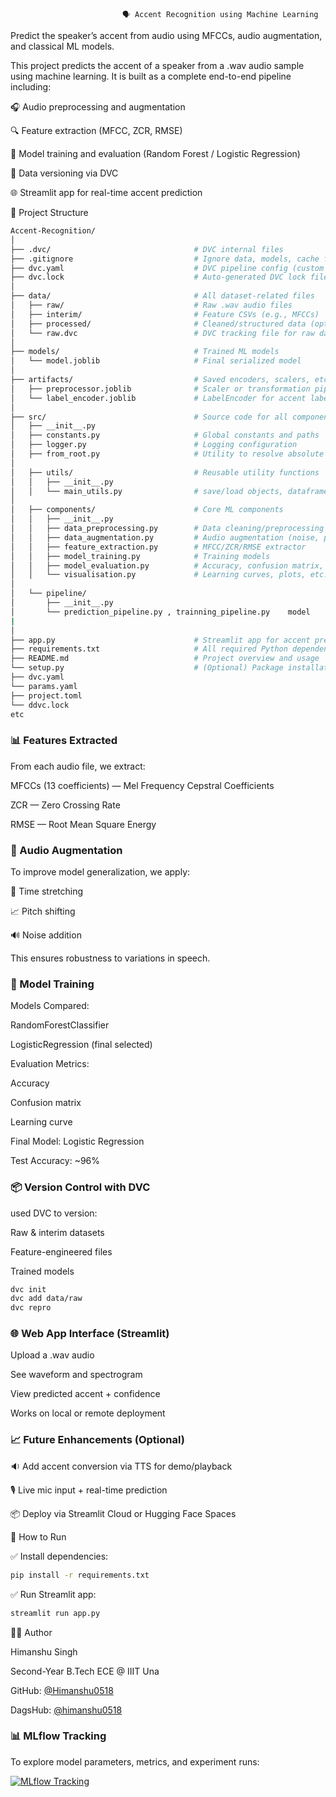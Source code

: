                              🗣️ Accent Recognition using Machine Learning

Predict the speaker’s accent from audio using MFCCs, audio augmentation, and classical ML models.

This project predicts the accent of a speaker from a .wav audio sample using machine learning.
It is built as a complete end-to-end pipeline including:

🎧 Audio preprocessing and augmentation

🔍 Feature extraction (MFCC, ZCR, RMSE)

🧠 Model training and evaluation (Random Forest / Logistic Regression)

🧪 Data versioning via DVC

🌐 Streamlit app for real-time accent prediction


📂 Project Structure
 ``` bash 
Accent-Recognition/
│
├── .dvc/                                # DVC internal files
├── .gitignore                           # Ignore data, models, cache files
├── dvc.yaml                             # DVC pipeline config (custom stages)
├── dvc.lock                             # Auto-generated DVC lock file
│
├── data/                                # All dataset-related files
│   ├── raw/                             # Raw .wav audio files
│   ├── interim/                         # Feature CSVs (e.g., MFCCs)
│   ├── processed/                       # Cleaned/structured data (optional)
│   └── raw.dvc                          # DVC tracking file for raw data
│
├── models/                              # Trained ML models
│   └── model.joblib                     # Final serialized model
│
├── artifacts/                           # Saved encoders, scalers, etc.
│   ├── preprocessor.joblib              # Scaler or transformation pipeline
│   └── label_encoder.joblib             # LabelEncoder for accent labels
│
├── src/                                 # Source code for all components
│   ├── __init__.py
│   ├── constants.py                     # Global constants and paths
│   ├── logger.py                        # Logging configuration
│   ├── from_root.py                     # Utility to resolve absolute paths
│
│   ├── utils/                           # Reusable utility functions
│   │   ├── __init__.py
│   │   └── main_utils.py                # save/load objects, dataframe utils
│
│   ├── components/                      # Core ML components
│   │   ├── __init__.py
│   │   ├── data_preprocessing.py        # Data cleaning/preprocessing
│   │   ├── data_augmentation.py         # Audio augmentation (noise, pitch, etc.)
│   │   ├── feature_extraction.py        # MFCC/ZCR/RMSE extractor
│   │   ├── model_training.py            # Training models
│   │   ├── model_evaluation.py          # Accuracy, confusion matrix, scores
│   │   └── visualisation.py             # Learning curves, plots, etc.
│
│   └── pipeline/
│       ├── __init__.py
│       └── prediction_pipeline.py , trainning_pipeline.py    model
|        
│
├── app.py                               # Streamlit app for accent prediction
├── requirements.txt                     # All required Python dependencies
├── README.md                            # Project overview and usage
└── setup.py                             # (Optional) Package installation file
├── dvc.yaml                             
└── params.yaml                           
├── project.toml                            
└── ddvc.lock 
etc
```
  

### 📊 Features Extracted
From each audio file, we extract:

MFCCs (13 coefficients) — Mel Frequency Cepstral Coefficients

ZCR — Zero Crossing Rate

RMSE — Root Mean Square Energy


### 🔄 Audio Augmentation

To improve model generalization, we apply:

🎵 Time stretching

📈 Pitch shifting

🔊 Noise addition

This ensures robustness to variations in speech.


### 🤖 Model Training

Models Compared:

RandomForestClassifier

LogisticRegression (final selected)

Evaluation Metrics:

Accuracy

Confusion matrix

Learning curve

Final Model: Logistic Regression

Test Accuracy: ~96%

### 📦 Version Control with DVC

used DVC to version:

Raw & interim datasets

Feature-engineered files

Trained models

``` bash 
dvc init
dvc add data/raw
dvc repro
```

### 🌐 Web App Interface (Streamlit)

Upload a .wav audio

See waveform and spectrogram

View predicted accent + confidence

Works on local or remote deployment


### 📈 Future Enhancements (Optional)

🔉 Add accent conversion via TTS for demo/playback

🎙️ Live mic input + real-time prediction

📦 Deploy via Streamlit Cloud or Hugging Face Spaces

🧪 How to Run

✅ Install dependencies:

```bash
pip install -r requirements.txt
```

✅ Run Streamlit app:

```bash
streamlit run app.py
```

👨‍💻 Author

Himanshu Singh

Second-Year B.Tech ECE @ IIIT Una

GitHub: [@Himanshu0518](https://github.com/Himanshu0518)

DagsHub: [@himanshu0518](https://dagshub.com/Himanshu0518)


### 📊 MLflow Tracking

To explore model parameters, metrics, and experiment runs:

[![MLflow Tracking](https://img.shields.io/badge/MLflow-enabled-blue)](https://dagshub.com/Himanshu0518/Accent-Recognition.mlflow/#/experiments/0?searchFilter=&orderByKey=attributes.start_time&orderByAsc=false&startTime=ALL&lifecycleFilter=Active&modelVersionFilter=All+Runs&datasetsFilter=W10%3D)

